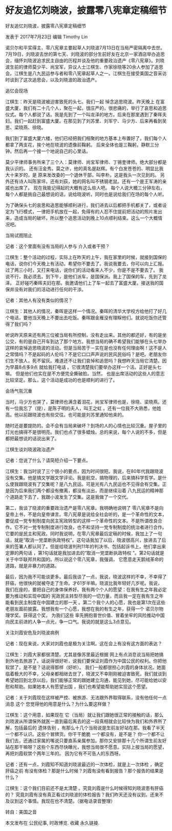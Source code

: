 # 好友追忆刘晓波，披露零八宪章定稿细节

好友追忆刘晓波，披露零八宪章定稿细节

发表于 2017年7月23日 编辑 Timothy Lin

诺贝尔和平奖得主、零八宪章主要起草人刘晓波7月13日在当局严密隔离中去世。7月19日，刘晓波去世的第七天、刘晓波的部分生前好友在北京一家酒店举办追思会，缅怀刘晓波追求民主自由的历程并谈及他的重要政治遗产《零八宪章》。刘晓波生前的律师莫少平、尚宝军，异议人士江棋生、作家徐晓等20余人参加了追思会。江棋生是八九民运参与者和零八宪章起草人之一。江棋生在接受美国之音采访时谈到了这次追思会，以及刘晓波的政治遗产。

追忆会现场

江棋生：昨天是晓波被迫害致死的头七。我们一起 悼念追思晓波。昨天晚上 在富盛大厦，我们有二十几个人，聚在一起，很庄严的，很悲痛的，举行了哀思和追思仪式。每个人都说了话。我是先到了一个叫龙泽的地方。后来在那里遇到了秦晖夫妇。我们一起赶到富盛大厦。在那见到了刘苏里、刘军宁、马少方、后来再看到吴思、梁晓燕、徐晓。

我们到了富盛大厦六楼，他们已经把我们相聚的地方基本上布置好了。我们每个人都拿了两支花，挨个地在晓波的遗像前鞠躬。 后来全体也是三鞠躬，静默三分钟。然后再一个接一个地说自己的心里话。

莫少平律师事务所来了三个人：莫律师、尚宝军律师、丁锡奎律师。绝大部分都是我认识的。 还有汪金秀。莫之许，他的真名是赵辉。有个白发苍苍的、明显比我大十来岁的，是 原来发改委的一个退休干部，叫李朴。这是我头一次见到的。 另外还有诗人叫陈家坪。还有刘荻，她的网名叫不锈钢老鼠。还有一个是王军涛的亲戚也出席了。 现在我能记得起的大概有这么些人吧。 每个人说大概三分钟左右，每个人都是挑自己最想说的话，说给晓波听。同时也是说给我们在场的每个人听。

为了确保头七的哀思和追思能够顺利进行，我们进去以后都把手机都关了，或者设定为飞行模式，一律把手机放在一起，免得有的人忍不住提前把活动的照片发出来，造成当局的破坏。所以整个追思活动到晚上10点顺利结束。这么一个大概情况吧。

当局试图阻止

记者：这个里面有没有当局的人参与 介入或者干预？

江棋生：整个活动的过程，实际上在昨天的上午，我在家里的时候，就接到国保的电话，说你们今天晚上有活动，希望你不要去了。我说我要去，你可以向上汇报。过了两三小时，又打来电话，说你们的活动看来人不少，你是不是不要去了。 我说不行，我必须去。到下午，是他们派车，是国保派。我上了国保的车，先到了龙泽。 正好碰巧秦晖夫妇在那。我邀请他们上了车一起去了富盛大厦。接送我的国保并没有对我们的活动进行任何的干涉。

记者：其他人有没有类似的情况？

江棋生：其他人的情况，秦晖是这样一个情况。秦晖的清华大学校方给他打了好几个电话，要他当天晚上不要出去吃饭。秦晖跟金雁没有理睬他们。就说吃饭你还管得了我们吗？

听说昨天原来还有两三位被当局有所控制，没有走出来。其他的都还好，有的是坐公交，有的是自己开车到达了那个地方。我想当局的确不希望我们能够在头七举办这样的哀悼追思晓波的活动。但是当局苦于－实在是也没有任何理由啊！这不是人之常情吗？不是起码的人伦吗？不是它口口声声说的民风民俗吗？是吧。老朋友你们生不放人，死不留灰。难道还不让我们哀悼和追思吗？我想昨天当局它清楚。因为早晨8点多9点 就给我打电话 。它很清楚我们要举办这样一个活。正好是头七嘛。 但是他们也实在是不方便完全撕破脸。当然， 也是出席活动的这些人的意志比较坚定。那么，这个活动是成功的也是顺利的进行了。

会场气氛沉重

当时，马少方也哭了，莫律师也满含着泪花，尚宝军律师也是，徐晓、梁晓燕。还有一位我忘了（提），是陈子明的夫人，叫王之虹 。还有一位我不大熟悉，他姓高。他以前跟晓波也有些交往。也可能是刘苏里通知他来的。

随时还是要提防的。会不会有当局来破坏？到场的人的心情也比较沉重。屋子里的灯光也搞得不是很明亮。我们也点了很多蜡烛。总的来说，每个人说的不多，但是都把最想说的话说出来了。

江棋生谈刘晓波政治遗产

记者：您说了什么？请简短介绍一下要点。

江棋生：我当时说了三个很小的要点，因为时间很短。我说，在80年代我跟晓波没有交集。他是搞文学跟文学评论。我是航空，搞物理的，后来搞科学哲学。是什么使我跟晓波有了交集呢？是八九民运。可是光有八九民运也不见得会有交集。正是因为后来我们两个都没有撤离，都没有淡出，而是继续沿着 八九民运的精神那个道路走下去了，我跟小波发生了交集。这是我做了一个交代。

第二，我谈了晓波的重要政治遗产是零八宪章。我明确地说明了 零八宪章不是向皇帝上书，不是向皇帝谏言。零八宪章是说给全社会听的，是一个革命性的文本，要促成一党专制制度向民主宪政转型的这样一个革命性的文本。不是所谓改良合作。它不对一党专制制度进行改良，也不和坚持一党专制制度的统治者进行合作。 它要的是民主和宪政。同时我说明，在零八宪章最后定稿的时候，我加上了一句话，就是“取消一党垄断执政特权”。这句话我加了以后，晓波很高兴，放进去了后来的签署人都认同了。但是给晓波判刑11年的判决书、包括起诉书上，他们拿出来定罪的两句话 ，第1句话就是我加进去的“取消一党垄断执政特权 ”。第2句话就是关于中华联邦共和国的。所以说这个零八宪章，我强调， 它愿意走天鹅绒革命的道路，就是非暴力的道路。

最后，因为我不可能谈更多。最后我谈了一点，我说，晓波这样的不幸，不幸得了肝癌，他很快的就被夺走了生命。才61岁半嘛。晓波比我年轻好几岁呢。我说，我们在座的，要把自己的身体保养好。我有两个个人的愿望：在我有生之年我必定要为推动和实现中国的 宪政民主转型尽我的一切力量，而且我一定在我有生之年能看到民主制度在中国建立的那一天 。第二个我个人的心愿，我也是第1次在这些老朋友面前披露。我想我有一个心愿，我想在我的有生之年，获得一个 诺贝尔物理学奖。获得这个奖， 为我们这些 率先拥抱普世价值、冒着坐牢的风险推动中国向民主前进的人争一点光，争一口气。我说的就是这么3点意见。

关注刘霞安危及刘晓波病例

记者：现在来说，大家对刘霞也是极为关注啊。这在会上有没有这方面的表达？

江棋生：刘霞大家都很清楚。尤其是像苏里最近根据 网上有点消息说当局把她搞到外地去旅游了。话说得很好听，说我们要保证刘霞作为中国公民的权利。你把他软禁了，是不是？话说得那样（好听）。 我们一般都很担心刘霞的身体状况。她面临着极大的不幸，父母亲都相继去世了，晓波又不幸刚刚被迫害致死。我们就谈到希望她回到北京以后，我们能够正常的跟她建立沟通，能见到她，尽可能给她以安慰和帮助。如果她本人有愿望出国 ，我们也希望能帮助她实现这个愿望。

记者：关于刘霞现在这样被严控、被旅游、无法跟外界取得联系，没有他任何一点消息 这个 您觉得他的用意是什么？为什么要这样做？

江棋生：这个用意，如果现在 它（当局）就让我们跟她很正常的接触的话，那么刘晓波从所谓保外就医一直到最后离去的这一段真相就会比较快为我们和外界所了解，包括最后的 遗体告别 ，有那么十几个当局说是生前友好站在那。我看了半天一个都不认识。这些个冒牌货。你干干脆脆 一个都没有，是不是？ 你一个都不让我们去，还通过家属的嘴说只要直系亲属参加。那你又安排那十几个所谓生前友好站在那干嘛呀？这些个东西尽快曝光，我想当局很不愿意。实际上按当局的愿望，再把刘霞软禁个两年三年的。 因为它有不可告人的东西呀。

记者：还有一点，刘霞知不知道刘晓波最近的一次体检，就是上一次体检 ，确定肝癌之前 有没有体检？那是什么时候？刘霞有没有看到报告？那个报告的结果是什么？

江棋生：这个我们目前还不是太清楚 。究竟刘霞是什么时候得知刘晓波患有肝癌的？ 究竟刘霞有没有真正看过刘晓波的体检报告？我们昨天还没有议到，还来不及议到这个事情。我现在也不清楚。（据电话录音整理）

转自：美国之音

本文发布在 公民纪事, 时政博览. 收藏 永久链接.
